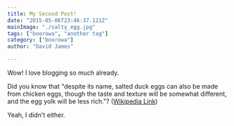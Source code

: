 ```yaml
---
title: My Second Post!
date: "2015-05-06T23:46:37.121Z"
mainImage: "./salty_egg.jpg"
tags: ["boorowa", "another tag"]
category: ["boorowa"]
author: "David James"

---
```


Wow! I love blogging so much already.

Did you know that "despite its name, salted duck eggs can also be made from
chicken eggs, though the taste and texture will be somewhat different, and the
egg yolk will be less rich."?
([Wikipedia Link](http://en.wikipedia.org/wiki/Salted_duck_egg))

Yeah, I didn't either.
